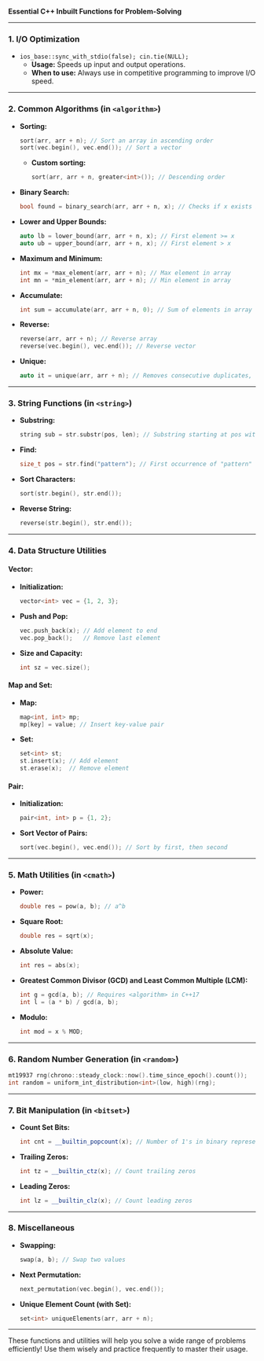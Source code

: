 **Essential C++ Inbuilt Functions for Problem-Solving**

---

### **1. I/O Optimization**
- `ios_base::sync_with_stdio(false); cin.tie(NULL);`
  - **Usage:** Speeds up input and output operations.
  - **When to use:** Always use in competitive programming to improve I/O speed.

---

### **2. Common Algorithms (in `<algorithm>`)**

- **Sorting:**
  ```cpp
  sort(arr, arr + n); // Sort an array in ascending order
  sort(vec.begin(), vec.end()); // Sort a vector
  ```
  - **Custom sorting:**
    ```cpp
    sort(arr, arr + n, greater<int>()); // Descending order
    ```

- **Binary Search:**
  ```cpp
  bool found = binary_search(arr, arr + n, x); // Checks if x exists in sorted array
  ```

- **Lower and Upper Bounds:**
  ```cpp
  auto lb = lower_bound(arr, arr + n, x); // First element >= x
  auto ub = upper_bound(arr, arr + n, x); // First element > x
  ```

- **Maximum and Minimum:**
  ```cpp
  int mx = *max_element(arr, arr + n); // Max element in array
  int mn = *min_element(arr, arr + n); // Min element in array
  ```

- **Accumulate:**
  ```cpp
  int sum = accumulate(arr, arr + n, 0); // Sum of elements in array
  ```

- **Reverse:**
  ```cpp
  reverse(arr, arr + n); // Reverse array
  reverse(vec.begin(), vec.end()); // Reverse vector
  ```

- **Unique:**
  ```cpp
  auto it = unique(arr, arr + n); // Removes consecutive duplicates, returns new end
  ```

---

### **3. String Functions (in `<string>`)**

- **Substring:**
  ```cpp
  string sub = str.substr(pos, len); // Substring starting at pos with len characters
  ```

- **Find:**
  ```cpp
  size_t pos = str.find("pattern"); // First occurrence of "pattern"
  ```

- **Sort Characters:**
  ```cpp
  sort(str.begin(), str.end());
  ```

- **Reverse String:**
  ```cpp
  reverse(str.begin(), str.end());
  ```

---

### **4. Data Structure Utilities**

#### **Vector:**

- **Initialization:**
  ```cpp
  vector<int> vec = {1, 2, 3};
  ```

- **Push and Pop:**
  ```cpp
  vec.push_back(x); // Add element to end
  vec.pop_back();   // Remove last element
  ```

- **Size and Capacity:**
  ```cpp
  int sz = vec.size();
  ```

#### **Map and Set:**

- **Map:**
  ```cpp
  map<int, int> mp;
  mp[key] = value; // Insert key-value pair
  ```

- **Set:**
  ```cpp
  set<int> st;
  st.insert(x); // Add element
  st.erase(x);  // Remove element
  ```

#### **Pair:**

- **Initialization:**
  ```cpp
  pair<int, int> p = {1, 2};
  ```

- **Sort Vector of Pairs:**
  ```cpp
  sort(vec.begin(), vec.end()); // Sort by first, then second
  ```

---

### **5. Math Utilities (in `<cmath>`)**

- **Power:**
  ```cpp
  double res = pow(a, b); // a^b
  ```

- **Square Root:**
  ```cpp
  double res = sqrt(x);
  ```

- **Absolute Value:**
  ```cpp
  int res = abs(x);
  ```

- **Greatest Common Divisor (GCD) and Least Common Multiple (LCM):**
  ```cpp
  int g = gcd(a, b); // Requires <algorithm> in C++17
  int l = (a * b) / gcd(a, b);
  ```

- **Modulo:**
  ```cpp
  int mod = x % MOD;
  ```

---

### **6. Random Number Generation (in `<random>`)**
```cpp
mt19937 rng(chrono::steady_clock::now().time_since_epoch().count());
int random = uniform_int_distribution<int>(low, high)(rng);
```

---

### **7. Bit Manipulation (in `<bitset>`)**

- **Count Set Bits:**
  ```cpp
  int cnt = __builtin_popcount(x); // Number of 1's in binary representation
  ```

- **Trailing Zeros:**
  ```cpp
  int tz = __builtin_ctz(x); // Count trailing zeros
  ```

- **Leading Zeros:**
  ```cpp
  int lz = __builtin_clz(x); // Count leading zeros
  ```

---

### **8. Miscellaneous**

- **Swapping:**
  ```cpp
  swap(a, b); // Swap two values
  ```

- **Next Permutation:**
  ```cpp
  next_permutation(vec.begin(), vec.end());
  ```

- **Unique Element Count (with Set):**
  ```cpp
  set<int> uniqueElements(arr, arr + n);
  ```

---

These functions and utilities will help you solve a wide range of problems efficiently! Use them wisely and practice frequently to master their usage.

